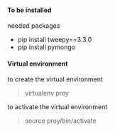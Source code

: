 #### To be installed
needed packages
- pip install tweepy==3.3.0
- pip install pymongo

#### Virtual environment
to create the virtual environment
> virtualenv proy

to activate the virtual environment
> source proy/bin/activate